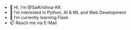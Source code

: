 - 👋 Hi, I’m @SaiKrishna-KK
- 👀 I’m interested in Python, AI & ML and Web Development
- 🌱 I’m currently learning Flask
- 📫 Reach me via E-Mail

<!---
SaiKrishna-KK/SaiKrishna-KK is a ✨ special ✨ repository because its `README.md` (this file) appears on your GitHub profile.
You can click the Preview link to take a look at your changes.
--->
